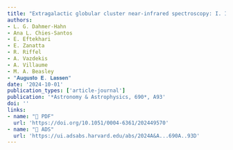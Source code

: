 ```yaml
---
title: "Extragalactic globular cluster near-infrared spectroscopy: I. Integrated near-infrared spectra of Centaurus A/NGC 5128"
authors:
- L. G. Dahmer-Hahn
- Ana L. Chies-Santos
- E. Eftekhari
- E. Zanatta
- R. Riffel
- A. Vazdekis
- A. Villaume
- M. A. Beasley
- "𝐀𝐮𝐠𝐮𝐬𝐭𝐨 𝐄. 𝐋𝐚𝐬𝐬𝐞𝐧"
date: '2024-10-01'
publication_types: ['article-journal']
publication: '*Astronomy & Astrophysics, 690*, A93'
doi: ''
links:
- name: "📄 PDF"
  url: 'https://doi.org/10.1051/0004-6361/202449570'
- name: "🔗 ADS"
  url: 'https://ui.adsabs.harvard.edu/abs/2024A&A...690A..93D'
---
```

